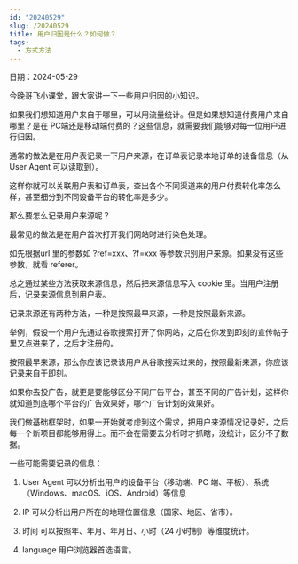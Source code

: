 ```yaml
---
id: "20240529"
slug: /20240529
title: 用户归因是什么？如何做？
tags:
  - 方式方法
---
```

日期：2024-05-29

今晚哥飞小课堂，跟大家讲一下一些用户归因的小知识。

如果我们想知道用户来自于哪里，可以用流量统计。但是如果想知道付费用户来自哪里？是在 PC端还是移动端付费的？这些信息，就需要我们能够对每一位用户进行归因。

通常的做法是在用户表记录一下用户来源，在订单表记录本地订单的设备信息（从 User Agent 可以读取到）。

这样你就可以关联用户表和订单表，查出各个不同渠道来的用户付费转化率怎么样，甚至细分到不同设备平台的转化率是多少。

那么要怎么记录用户来源呢？

最常见的做法是在用户首次打开我们网站时进行染色处理。

如先根据url 里的参数如 ?ref=xxx、?f=xxx 等参数识别用户来源。如果没有这些参数，就看 referer。

总之通过某些方法获取来源信息，然后把来源信息写入 cookie 里。当用户注册后，记录来源信息到用户表。

记录来源还有两种方法，一种是按照最早来源，一种是按照最新来源。

举例，假设一个用户先通过谷歌搜索打开了你网站，之后在你发到即刻的宣传帖子里又点进来了，之后才注册的。

按照最早来源，那么你应该记录该用户从谷歌搜索过来的，按照最新来源，你应该记录来自于即刻。

如果你去投广告，就更是要能够区分不同广告平台，甚至不同的广告计划，这样你就知道到底哪个平台的广告效果好，哪个广告计划的效果好。

我们做基础框架时，如果一开始就考虑到这个需求，把用户来源情况记录好，之后每一个新项目都能够用得上。而不会在需要去分析时才抓瞎，没统计，区分不了数据。

一些可能需要记录的信息：
1. User Agent
可以分析出用户的设备平台（移动端、PC 端、平板）、系统（Windows、macOS、iOS、Android）等信息

2. IP
可以分析出用户所在的地理位置信息（国家、地区、省市）。

3. 时间
可以按照年、年月、年月日、小时（24 小时制）等维度统计。

4. language
用户浏览器首选语言。